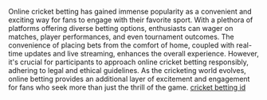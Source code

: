 Online cricket betting has gained immense popularity as a convenient and exciting way for fans to engage with their favorite sport. 
With a plethora of platforms offering diverse betting options, enthusiasts can wager on matches, player performances, and even tournament outcomes. 
The convenience of placing bets from the comfort of home, coupled with real-time updates and live streaming, enhances the overall experience. However,
it's crucial for participants to approach online cricket betting responsibly, adhering to legal and ethical guidelines. 
As the cricketing world evolves, online betting provides an additional layer of excitement and engagement for fans who seek more than just the thrill of the game.
<a href="https://bholaonlinebook.in/">cricket betting id</a>
